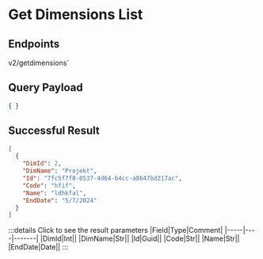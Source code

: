 # Get Dimensions List

## Endpoints

<!--@include: @/dist/md/api_url.md-->v2/getdimensions`

## Query Payload
```json
{ }
```

## Successful Result
```json
[
  {
    "DimId": 2,
    "DimName": "Projekt",
    "Id": "7fc5f7f0-0537-4d64-b4cc-a8647bd217ac",
    "Code": "hfif",
    "Name": "ldhkfal",
    "EndDate": "5/7/2024"
  }
]
```
:::details Click to see the result parameters
|Field|Type|Comment|
|-----|----|-------|
|DimId|Int||
|DimName|Str||
|Id|Guid||
|Code|Str||
|Name|Str||
|EndDate|Date||
:::
